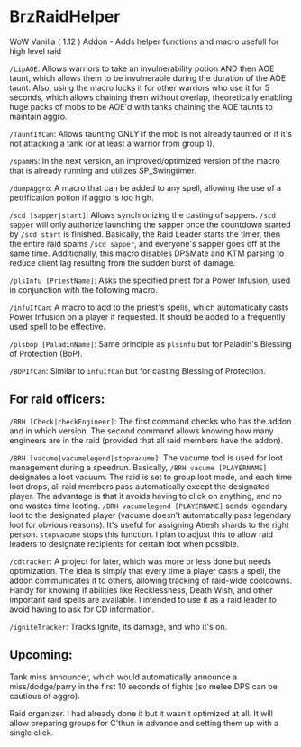 # BrzRaidHelper
WoW Vanilla ( 1.12 ) Addon - Adds helper functions and macro usefull for high level raid

`/LipAOE`: Allows warriors to take an invulnerability potion AND then AOE taunt, which allows them to be invulnerable during the duration of the AOE taunt. Also, using the macro locks it for other warriors who use it for 5 seconds, which allows chaining them without overlap, theoretically enabling huge packs of mobs to be AOE'd with tanks chaining the AOE taunts to maintain aggro.

`/TauntIfCan`: Allows taunting ONLY if the mob is not already taunted or if it's not attacking a tank (or at least a warrior from group 1).

`/spamHS`: In the next version, an improved/optimized version of the macro that is already running and utilizes SP_Swingtimer.

`/dumpAggro`: A macro that can be added to any spell, allowing the use of a petrification potion if aggro is too high.

`/scd [sapper|start]`: Allows synchronizing the casting of sappers. `/scd sapper` will only authorize launching the sapper once the countdown started by `/scd start` is finished. Basically, the Raid Leader starts the timer, then the entire raid spams `/scd sapper`, and everyone's sapper goes off at the same time. Additionally, this macro disables DPSMate and KTM parsing to reduce client lag resulting from the sudden burst of damage.

`/plsInfu [PriestName]`: Asks the specified priest for a Power Infusion, used in conjunction with the following macro.

`/infuIfCan`: A macro to add to the priest's spells, which automatically casts Power Infusion on a player if requested. It should be added to a frequently used spell to be effective.

`/plsbop [PaladinName]`: Same principle as `plsinfu` but for Paladin's Blessing of Protection (BoP).

`/BOPIfCan`: Similar to `infuIfCan` but for casting Blessing of Protection.


## For raid officers:

`/BRH [Check|checkEngineer]`: The first command checks who has the addon and in which version. The second command allows knowing how many engineers are in the raid (provided that all raid members have the addon).

`/BRH [vacume|vacumelegend|stopvacume]`: The vacume tool is used for loot management during a speedrun. Basically, `/BRH vacume [PLAYERNAME]` designates a loot vacuum. The raid is set to group loot mode, and each time loot drops, all raid members pass automatically except the designated player. The advantage is that it avoids having to click on anything, and no one wastes time looting. `/BRH vacumelegend [PLAYERNAME]` sends legendary loot to the designated player (vacume doesn't automatically pass legendary loot for obvious reasons). It's useful for assigning Atiesh shards to the right person. `stopvacume` stops this function. I plan to adjust this to allow raid leaders to designate recipients for certain loot when possible.

`/cdtracker`: A project for later, which was more or less done but needs optimization. The idea is simply that every time a player casts a spell, the addon communicates it to others, allowing tracking of raid-wide cooldowns. Handy for knowing if abilities like Recklessness, Death Wish, and other important raid spells are available. I intended to use it as a raid leader to avoid having to ask for CD information.

`/igniteTracker`: Tracks Ignite, its damage, and who it's on.

## Upcoming:

Tank miss announcer, which would automatically announce a miss/dodge/parry in the first 10 seconds of fights (so melee DPS can be cautious of aggro).

Raid organizer. I had already done it but it wasn't optimized at all. It will allow preparing groups for C'thun in advance and setting them up with a single click.
